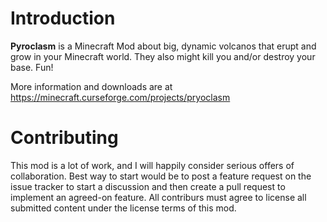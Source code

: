 # Introduction

**Pyroclasm** is a Minecraft Mod about big, dynamic volcanos that erupt and grow in your Minecraft world.  They also might kill you and/or destroy your base.  Fun! 


More information and downloads are at https://minecraft.curseforge.com/projects/pryoclasm 

# Contributing
This mod is a lot of work, and I will happily consider serious offers of collaboration.  Best way to start would be to post a feature request on the issue tracker to start a discussion and then create a pull request to implement an agreed-on feature. All contriburs must agree to license all submitted content under the license terms of this mod.






